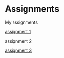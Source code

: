 # Assignments
My assignments

[assignment 1](https://github.com/NoutHakkesteegt/Assignments/blob/master/Assignment_week_2.ipynb)

[assignment 2](https://github.com/NoutHakkesteegt/Assignments/blob/master/Assignment_week_4.ipynb)

[assignment 3](https://github.com/NoutHakkesteegt/Assignments/blob/master/Assignment_week_5.ipynb)
